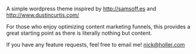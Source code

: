 A simple wordpress theme inspired by http://samsoff.es and http://www.dustincurtis.com/

For those who enjoy optimizing content marketing funnels, this provides a great starting point as there is literally nothing but content.

If you have any feature requests, feel free to email me! nick@holler.com
